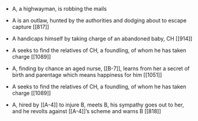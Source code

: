 - A, a highwayman, is robbing the mails

- A is an outlaw, hunted by the authorities and dodging about to escape capture [[817]]

- A handicaps himself by taking charge of an abandoned baby, CH [[914]]

- A seeks to find the relatives of CH, a foundling, of whom he has taken charge [[1089]]

- A, finding by chance an aged nurse, [[B-7]], learns from her a secret of birth and parentage which means happiness for him [[1051]]

- A seeks to find the relatives of CH, a foundling, of whom he has taken charge [[1089]]

- A, hired by [[A-4]] to injure B, meets B, his sympathy goes out to her, and he revolts against [[A-4]]’s scheme and warns B [[818]]

